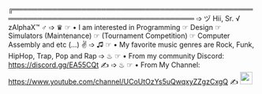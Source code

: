 ╔═══════════════════════════════════════════════════════════════════════════════════════
 ➩ ヅ Hii, Sr. √ zAlphaX™ ♂
 ➩ ♛ ☞  • I am interested in Programming ☞ Design ☞ Simulators (Maintenance) ☞ (Tournament Competition) ☞ Computer Assembly and etc (...) ✌
 ➩ ♫  ☞  • My favorite music genres are Rock, Funk, HipHop, Trap, Pop and Rap
 ➩ ♨ ☞  • From my community Discord: https://discord.gg/EA55CQt ✍
 ➩ ♨ ☞  • From My Channel:  https://www.youtube.com/channel/UCoUtOzYs5uQwqxyZZgzCxgQ ✍
 <img src="https://upload.wikimedia.org/wikipedia/commons/thumb/c/cf/Lua-Logo.svg/1200px-Lua-Logo.svg.png" width="25vw" height="25vh">
